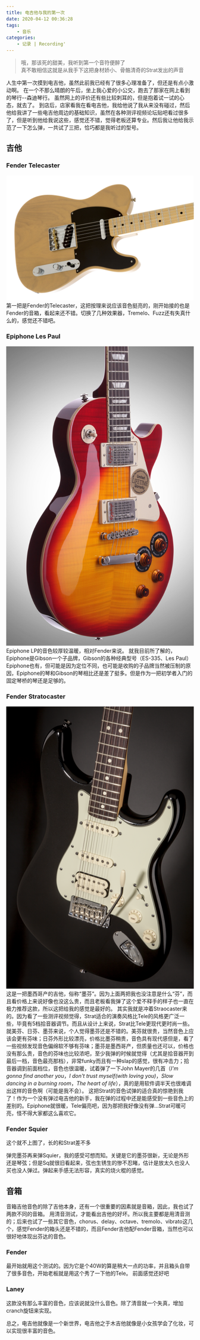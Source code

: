 ```yaml
---
title: 电吉他与我的第一次
date: 2020-04-12 00:36:28
tags:
    - 音乐
categories:
    - 记录 | Recording'
---
```


> 哦，那该死的甜美，我听到第一个音符便醉了  
> 真不敢相信这就是从我手下这把身材娇小、骨骼清奇的Strat发出的声音

<!-- more -->

人生中第一次摸到电吉他，虽然此前我已经有了很多心理准备了，但还是有点小激动啊。
在一个不那么晴朗的午后，坐上我心爱的小公交，跑去了那家在网上看到的琴行--森迪琴行。
虽然网上的评价还有些比较刺耳的，但是抱着试一试的心态，就去了。
到店后，店家看我在看电吉他，我给他说了我从来没有碰过，然后他给我讲了一些电吉他周边的基础知识，虽然在各种测评视频论坛贴吧看过很多了，但是听到他给我说这些，感觉还不错，觉得老板还算专业。然后我让他给我示范了一下怎么弹，一共试了三把，恰巧都是我听过的型号。

## 吉他

### Fender Telecaster
![Fender Telecaster](Meeting-electric-guitar\Tele.jpg)
第一把是Fender的Telecaster，这把按理来说应该音色挺亮的，刚开始接的也是Fender的音箱，看起来还不错。切换了几种效果器，Tremelo、Fuzz还有失真什么的，感觉还不错吧。

### Epiphone Les Paul
![Epiphone Les Paul](Meeting-electric-guitar\Epiphone.jpg)
Epiphone LP的音色较厚较温暖，相对Fender来说。
就我目前所了解的，Epiphone是Gibson一个子品牌，Gibson的各种经典型号（ES-335、Les Paul）Epiphone也有，但可能是因为定位不同，也可能是收购的子品牌当然被压制的原因，Epiphone的琴和Gibson的琴相比还是差了挺多。但是作为一把初学者入门的固定琴桥的琴还是足够的。

### Fender Stratocaster
![Fender Stratocaster](Meeting-electric-guitar\Strat.png)
这是一把墨西哥产的吉他，俗称“墨芬”。因为上面两把我也没注意是什么“芬”，而且看价格上来说好像也没这么贵，而且老板看我弹了这个爱不释手的样子也一直在极力推荐这款，所以这把给我的感觉是最好的。
其实我就是冲着Straocaster来的。因为看了一些测评视频觉得，Strat适合的演奏风格比Tele的风格更广泛一些，毕竟有5档拾音器调节。而且从设计上来说，Strat比Tele更现代更时尚一些。就美芬、日芬、墨芬来说，个人觉得墨芬还是不错的。美芬就很贵，当然音色上应该会更有芬味；日芬外形比较漂亮，价格比墨芬稍贵，音色具有现代感但是，看了一些视频发现音色偏绵软不够有芬味；墨芬是墨西哥产，但质量也还可以，价格也没有那么贵，音色的芬味也比较浓吧，至少我弹的时候就觉得（尤其是拾音器开到最后一档，音色最亮那档），非常funky而且有一种slap的感觉，很有冲击力；拾音器调到前面档位，音色也很温暖，试着弹了一下John Mayer的几首（*I'm gonna find another you*，*I don't trust myself(with loving you)*，*Slow dancing in a burning room*，*The heart of life*），真的是用软件调半天也很难调出这样的音色啊（可能是我不会）。
这把Strat的音色试弹的适合真的惊艳到我了！作为一个没有弹过电吉他的新手，我在弹的过程中还是能感受到一些音色上的差别的。Epiphone就很暖，Tele偏亮吧，因为那把我好像没有弹...Strat可暖可亮，怪不得大家都这么喜欢它。

### Fender Squier
这个就不上图了，长的和Strat差不多   

弹完墨芬再来弹Squier，我的感受可想而知。关键是它的墨芬很新，无论是外形还是琴弦；但是Sq就很旧看起来，弦也生锈生的惨不忍睹，估计是放太久也没人买也没人弹过。弹起来手感无法形容，真实的烧火棍的感觉。


## 音箱

音箱吉他音色的除了吉他本身，还有一个很重要的因素就是音箱，因此，我也试了两款不同的音箱。
用清音测试，才能看出吉他的好坏。所以我主要都是用清音测的；后来也试了一些其它音色，chorus、delay、octave、tremolo、vibrato这几个，感觉Fender的箱头还是不错的，而且Fender吉他配Fender音箱，当然也可以很好地体现出芬达的音色。

### Fender

最开始就用这个测试的。因为它是个40W的算是稍大一点的功率，并且箱头自带了很多音色，开始老板就是用这个秀了一下他的Tele。
前面感觉还好吧

### Laney

这款没有那么丰富的音色，应该说就没什么音色。除了清音就一个失真，增加cranch旋钮来实现。


总之，电吉他就像是一个新世界，电吉他之于木吉他就像是小女孩学会了化妆，可以实现很丰富的音色。


